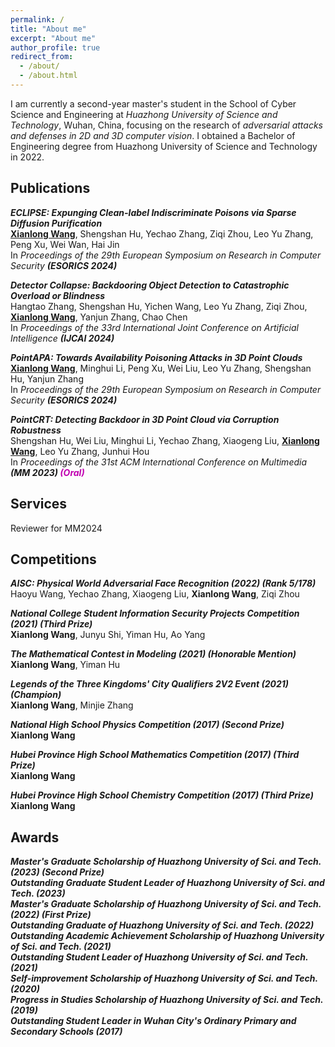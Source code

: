 ```yaml
---
permalink: /
title: "About me"
excerpt: "About me"
author_profile: true
redirect_from: 
  - /about/
  - /about.html
---
```


I am currently a second-year master's student in the School of Cyber Science and Engineering at _Huazhong University of Science and Technology_, Wuhan, China, focusing on the research of _adversarial attacks and defenses in 2D and 3D computer vision_. I obtained a Bachelor of Engineering degree from Huazhong University of Science and Technology in 2022.


 

Publications
------
***ECLIPSE: Expunging Clean-label Indiscriminate Poisons via Sparse Diffusion Purification***   
**<u>Xianlong Wang</u>**, Shengshan Hu, Yechao Zhang, Ziqi Zhou, Leo Yu Zhang, Peng Xu, Wei Wan, Hai Jin   
In _Proceedings of the 29th European Symposium on Research in Computer Security **(ESORICS 2024)**_  


***Detector Collapse: Backdooring Object Detection to Catastrophic Overload or Blindness***   
Hangtao Zhang, Shengshan Hu, Yichen Wang, Leo Yu Zhang, Ziqi Zhou, **<u>Xianlong Wang</u>**, Yanjun Zhang, Chao Chen   
In _Proceedings of the 33rd International Joint Conference on Artificial Intelligence **(IJCAI 2024)**_ 


***PointAPA: Towards Availability Poisoning Attacks in 3D Point Clouds***   
**<u>Xianlong Wang</u>**, Minghui Li, Peng Xu, Wei Liu, Leo Yu Zhang, Shengshan Hu, Yanjun Zhang   
In _Proceedings of the 29th European Symposium on Research in Computer Security **(ESORICS 2024)**_   

***PointCRT: Detecting Backdoor in 3D Point Cloud via Corruption Robustness***   
Shengshan Hu, Wei Liu, Minghui Li, Yechao Zhang, Xiaogeng Liu, **<u>Xianlong Wang</u>**, Leo Yu Zhang, Junhui Hou  
In _Proceedings of the 31st ACM International Conference on Multimedia **(MM 2023) <font color="color: lightblue;"> (Oral) </font>**_  


Services
------
Reviewer for MM2024 



Competitions
------
***AISC: Physical World Adversarial Face Recognition (2022) (Rank 5/178)***  
Haoyu Wang, Yechao Zhang, Xiaogeng Liu, **Xianlong Wang**, Ziqi Zhou  

***National College Student Information Security Projects Competition (2021) (Third Prize)***  
**Xianlong Wang**, Junyu Shi, Yiman Hu, Ao Yang  

***The Mathematical Contest in Modeling (2021) (Honorable Mention)***  
**Xianlong Wang**, Yiman Hu  

***Legends of the Three Kingdoms' City Qualifiers 2V2 Event (2021) (Champion)***  
**Xianlong Wang**, Minjie Zhang  

***National High School Physics Competition (2017) (Second Prize)***  
**Xianlong Wang**  

***Hubei Province High School Mathematics Competition (2017) (Third Prize)***  
**Xianlong Wang**  

***Hubei Province High School Chemistry Competition (2017) (Third Prize)***  
**Xianlong Wang**  

Awards
------
***Master's Graduate Scholarship of Huazhong University of Sci. and Tech. (2023) (Second Prize)***  
***Outstanding Graduate Student Leader of Huazhong University of Sci. and Tech. (2023)***  
***Master's Graduate Scholarship of Huazhong University of Sci. and Tech. (2022) (First Prize)***  
***Outstanding Graduate of Huazhong University of Sci. and Tech. (2022)***  
***Outstanding Academic Achievement Scholarship of Huazhong University of Sci. and Tech. (2021)***  
***Outstanding Student Leader of Huazhong University of Sci. and Tech. (2021)***  
***Self-improvement Scholarship of Huazhong University of Sci. and Tech. (2020)***  
***Progress in Studies Scholarship of Huazhong University of Sci. and Tech. (2019)***  
***Outstanding Student Leader in Wuhan City's Ordinary Primary and Secondary Schools (2017)***  





